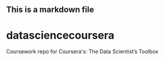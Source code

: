 ## This is a markdown file

datasciencecoursera
===================

Coursework repo for Coursera's: The Data Scientist’s Toolbox
